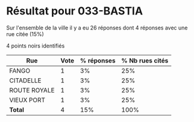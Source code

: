 # Résultat pour 033-BASTIA

Sur l'ensemble de la ville il y a eu 26 réponses dont 4 réponses avec une rue citée (15%)

4 points noirs identifiés

| Rue | Vote | % réponses | % Nb rues cités|
|-----|------|------------|----------------|
| FANGO | 1 | 3% | 25%|
| CITADELLE | 1 | 3% | 25%|
| ROUTE ROYALE | 1 | 3% | 25%|
| VIEUX PORT | 1 | 3% | 25%|
| **Total** | 4 | 15% | 100%|
